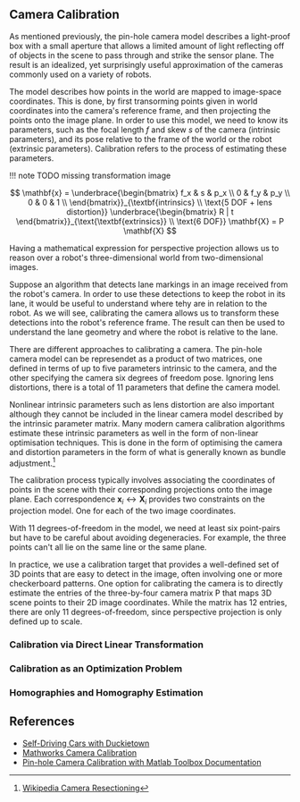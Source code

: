## Camera Calibration

As mentioned previously, the pin-hole camera model describes a light-proof box with a small aperture that allows a limited amount of light
reflecting off of objects in the scene to pass through and strike the sensor plane. The result is an idealized, yet surprisingly useful approximation
of the cameras commonly used on a variety of robots.

The model describes how points in the world are mapped to image-space coordinates. This is done, by first transorming points given in
world coordinates into the camera's reference frame, and then projecting the points onto the image plane. 
In order to use this model, we need to know its parameters, such as the focal length $f$ and skew $s$ of the camera (intrinsic parameters),
and its pose relative to the frame of the world or the robot (extrinsic parameters). Calibration refers to the process of estimating these parameters.


!!! note
    TODO missing transformation image

$$
\mathbf{x} = \underbrace{\begin{bmatrix} 
      f_x & s & p_x \\
      0   & f_y & p_y \\
      0   & 0   & 1 \\
     \end{bmatrix}}_{\textbf{intrinsics} \\ \text{5 DOF + lens distortion}}
     \underbrace{\begin{bmatrix}
      R | t
     \end{bmatrix}}_{\text{\textbf{extrinsics}} \\ \text{6 DOF}}
     \mathbf{X} = P \mathbf{X}
$$


Having a mathematical expression for perspective projection allows us to reason over a robot's three-dimensional world from two-dimensional images.

Suppose an algorithm that detects lane markings in an image received from the robot's camera. In order to use these detections to keep the robot in its lane,
it would be useful to understand where tehy are in relation to the robot. 
As we will see, calibrating the camera allows us to transform these detections into the robot's reference frame.
The result can then be used to understand the lane geometry and where the robot is relative to the lane.

There are different approaches to calibrating a camera. The pin-hole camera model can be represendet as a product of two matrices,
one defined in terms of up to five parameters intrinsic to the camera, and the other specifying the camera six degrees of freedom pose.
Ignoring lens distortions, there is a total of 11 parameters that define the camera model.

Nonlinear intrinsic parameters such as lens distortion are also important although they cannot be included in the linear camera model described by the intrinsic parameter matrix. 
Many modern camera calibration algorithms estimate these intrinsic parameters as well in the form of non-linear optimisation techniques. This is done in the form of optimising the camera and distortion parameters in the form of what is generally known as bundle adjustment.[^wiki]


The calibration process typically involves associating the coordinates of points in the scene with their corresponding projections onto the image plane.
Each correspondence $\mathbf{x}_i \leftrightarrow \mathbf{X}_i$ provides two constraints on the projection model. One for each of the two image coordinates.

With 11 degrees-of-freedom in the model, we need at least six point-pairs but have to be careful about avoiding degeneracies.
For example, the three points can't all lie on the same line or the same plane.

In practice, we use a calibration target that provides a well-defined set of 3D points that are easy to detect in the image, 
often involving one or more checkerboard patterns. One option for calibrating the camera is to directly estimate
the entries of the three-by-four camera matrix P that maps 3D scene points to their 2D image coordinates.
While the matrix has 12 entries, there are only 11 degrees-of-freedom, since perspective projection is only defined up to scale.



### Calibration via Direct Linear Transformation

### Calibration as an Optimization Problem

### Homographies and Homography Estimation

## References

- [Self-Driving Cars with Duckietown](https://learning.edx.org/course/course-v1:ETHx+DT-01x+1T2021/block-v1:ETHx+DT-01x+1T2021+type@sequential+block@a43815226b7242b7a071a10bbdc8ffa2/block-v1:ETHx+DT-01x+1T2021+type@vertical+block@17abe5f8b31049a2ad37c52c1e9d1107)
- [Mathworks Camera Calibration](https://de.mathworks.com/help/vision/ug/camera-calibration.html)
- [Pin-hole Camera Calibration with Matlab Toolbox Documentation](http://www.vision.caltech.edu/bouguetj/calib_doc/)

[^wiki]: [Wikipedia Camera Resectioning](https://en.wikipedia.org/wiki/Camera_resectioning)
